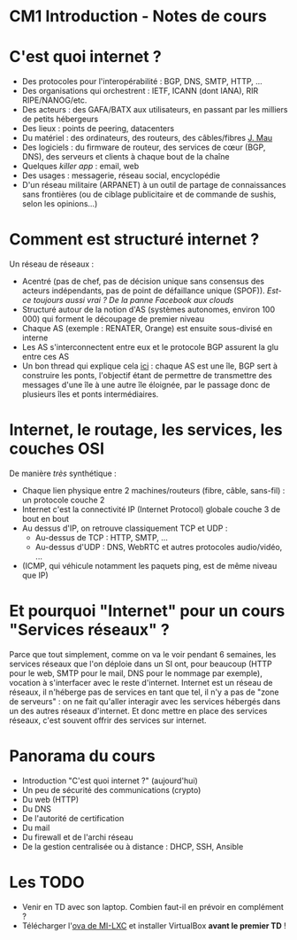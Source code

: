 CM1 Introduction - Notes de cours
=================================

C'est quoi internet ?
=====================

* Des protocoles pour l'interopérabilité : BGP, DNS, SMTP, HTTP, ...
* Des organisations qui orchestrent : IETF, ICANN (dont IANA), RIR RIPE/NANOG/etc.
* Des acteurs : des GAFA/BATX aux utilisateurs, en passant par les milliers de petits hébergeurs
* Des lieux : points de peering, datacenters
* Du matériel : des ordinateurs, des routeurs, des câbles/fibres [J. Mau](https://www.iletaitunefoisinternet.fr/post/3-infra-maud/)
* Des logiciels : du firmware de routeur, des services de cœur (BGP, DNS), des serveurs et clients à chaque bout de la chaîne
* Quelques *killer app* : email, web
* Des usages : messagerie, réseau social, encyclopédie
* D'un réseau militaire (ARPANET) à un outil de partage de connaissances sans frontières (ou de ciblage publicitaire et de commande de sushis, selon les opinions...)


Comment est structuré internet ?
================================

Un réseau de réseaux :

* Acentré (pas de chef, pas de décision unique sans consensus des acteurs indépendants, pas de point de défaillance unique (SPOF)). *Est-ce toujours aussi vrai ? De la panne Facebook aux clouds*
* Structuré autour de la notion d'AS (systèmes autonomes, environ 100 000) qui forment le découpage de premier niveau
* Chaque AS (exemple : RENATER, Orange) est ensuite sous-divisé en interne
* Les AS s'interconnectent entre eux et le protocole BGP assurent la glu entre ces AS
* Un bon thread qui explique cela [ici](https://twitter.com/AtaxyaNetwork/status/1445096685286350849) : chaque AS est une île, BGP sert à construire les ponts, l'objectif étant de permettre de transmettre des messages d'une île à une autre île éloignée, par le passage donc de plusieurs îles et ponts intermédiaires.


Internet, le routage, les services, les couches OSI
===================================================

De manière *très* synthétique :

* Chaque lien physique entre 2 machines/routeurs (fibre, câble, sans-fil) : un protocole couche 2
* Internet c'est la connectivité IP (Internet Protocol) globale couche 3 de bout en bout
* Au dessus d'IP, on retrouve classiquement TCP et UDP :
  * Au-dessus de TCP : HTTP, SMTP, ...
  * Au-dessus d'UDP : DNS, WebRTC et autres protocoles audio/vidéo, ...
* (ICMP, qui véhicule notamment les paquets ping, est de même niveau que IP)


Et pourquoi "Internet" pour un cours "Services réseaux" ?
=========================================================

Parce que tout simplement, comme on va le voir pendant 6 semaines, les services réseaux que l'on déploie dans un SI ont, pour beaucoup (HTTP pour le web, SMTP pour le mail, DNS pour le nommage par exemple), vocation à s'interfacer avec le reste d'internet. Internet est un réseau de réseaux, il n'héberge pas de services en tant que tel, il n'y a pas de "zone de serveurs" : on ne fait qu'aller interagir avec les services hébergés dans un des autres réseaux d'internet. Et donc mettre en place des services réseaux, c'est souvent offrir des services sur internet.


Panorama du cours
=================

* Introduction "C'est quoi internet ?" (aujourd'hui)
* Un peu de sécurité des communications (crypto)
* Du web (HTTP)
* Du DNS
* De l'autorité de certification
* Du mail
* Du firewall et de l'archi réseau
* De la gestion centralisée ou à distance : DHCP, SSH, Ansible


Les TODO
========

* Venir en TD avec son laptop. Combien faut-il en prévoir en complément ?
* Télécharger l'[ova de MI-LXC](https://filesender.renater.fr/?s=download&token=2ca6036b-49b8-4b4c-93bb-95c5de051400) et installer VirtualBox **avant le premier TD** !
